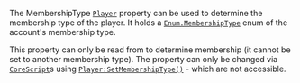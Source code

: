 The MembershipType [`Player`](https://create.roblox.com/docs/reference/engine/classes/Player) property can be used to determine the
membership type of the player. It holds a [`Enum.MembershipType`](https://create.roblox.com/docs/reference/engine/enums/MembershipType) enum of
the account's membership type.

This property can only be read from to determine membership (it cannot be
set to another membership type). The property can only be changed via
[`CoreScript`](https://create.roblox.com/docs/reference/engine/classes/CoreScript)s using [`Player:SetMembershipType()`](https://create.roblox.com/docs/reference/engine/classes/Player#SetMembershipType) - which are
not accessible.